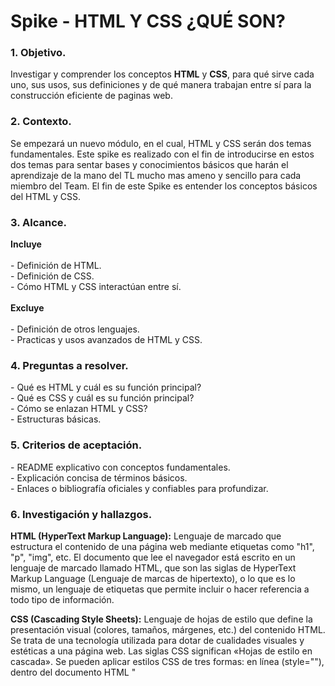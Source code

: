 <h1>Spike - HTML Y CSS ¿QUÉ SON?</h1>
<h3>1. Objetivo.</h3>
<p>Investigar y comprender los conceptos <b>HTML</b> y <b>CSS</b>, para qué sirve cada uno, sus usos, sus definiciones y de qué manera trabajan entre sí para la construcción eficiente de paginas web.</p>
<h3>2.  Contexto.</h3>
<p>Se empezará un nuevo módulo, en el cual, HTML y CSS serán dos temas fundamentales. Este spike es realizado con el fin de introducirse en estos dos temas para sentar bases y conocimientos básicos que harán el aprendizaje de la mano del TL mucho mas ameno y sencillo para cada miembro del Team. El fin de este Spike es entender los conceptos básicos del HTML y CSS.</p>
<h3>3. Alcance.</h3>
<p> <b>Incluye</b><br><br>- Definición de HTML.<br>- Definición de CSS.<br>- Cómo HTML y CSS interactúan entre sí.<br><br><b>Excluye</b><br><br>- Definición de otros lenguajes.<br>- Practicas y usos avanzados de HTML y CSS.</p>
<h3>4. Preguntas a resolver.</h3>
<p>- Qué es HTML y cuál es su función principal?<br>- Qué es CSS y cuál es su función principal?<br>- Cómo se enlazan HTML y CSS?<br>- Estructuras básicas.</p>
<h3>5. Criterios de aceptación.</h3>
<p>- README explicativo con conceptos fundamentales.<br>- Explicación concisa de términos básicos.<br>- Enlaces o bibliografía oficiales y confiables para profundizar.</p>
<h3>6. Investigación y hallazgos.</h3>
<p>
<b>HTML (HyperText Markup Language):</b> Lenguaje de marcado que estructura el contenido de una página web mediante etiquetas como "h1", "p", "img", etc.
El documento que lee el navegador está escrito en un lenguaje de marcado llamado HTML, que son las siglas de HyperText Markup Language (Lenguaje de marcas de hipertexto), o lo que es lo mismo, un lenguaje de etiquetas que permite incluir o hacer referencia a todo tipo de información.

<b>CSS (Cascading Style Sheets):</b> Lenguaje de hojas de estilo que define la presentación visual (colores, tamaños, márgenes, etc.) del contenido HTML. Se trata de una tecnología utilizada para dotar de cualidades visuales y estéticas a una página web. Las siglas CSS significan «Hojas de estilo en cascada». Se pueden aplicar estilos CSS de tres formas: en línea (style=""), dentro del documento HTML "<style>", o en un archivo externo "link". 

<b>CSS Y HTML:</b> Una página web es realmente un documento de texto. En dicho documento se escribe código HTML, con el que se que crea el contenido de una web. Por otro lado, existe el código CSS, que unido al código HTML permite darle forma, color, posición (y otras características visuales) a un documento web. HTML define el “qué” y CSS el “cómo se ve”.

<b>EJEMPLO;:</b><br><br>
![Imagen ejemplo HTML](WhatsApp%20Image%202025-05-14%20at%207.50.06%20AM.jpeg)
![Imagen ejemplo CSS](WhatsApp%20Image%202025-05-14%20at%207.50.25%20AM.jpeg)
![Imagen ejemplo navegador](WhatsApp%20Image%202025-05-14%20at%207.51.03%20AM.jpeg)
</p> 
<!-- git add .
git commit -m "spike"
git push origin main -->